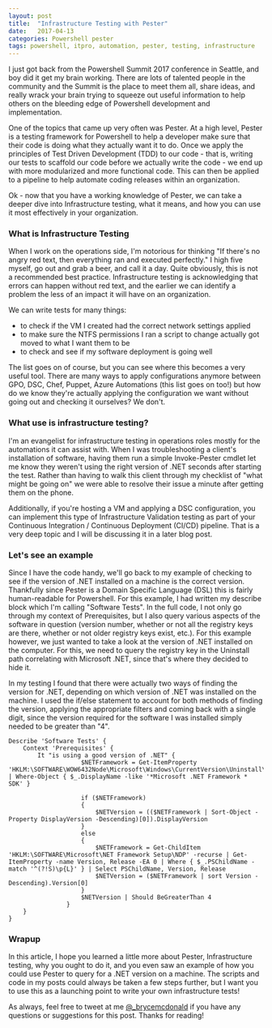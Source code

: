 ```yaml
---
layout: post
title:  "Infrastructure Testing with Pester"
date:   2017-04-13
categories: Powershell pester
tags: powershell, itpro, automation, pester, testing, infrastructure
---
```


I just got back from the Powershell Summit 2017 conference in Seattle, and boy did it get my brain working.  There are lots of talented people in the community and the Summit is the place to meet them all, share ideas, and really wrack your brain trying to squeeze out useful information to help others on the bleeding edge of Powershell development and implementation.

One of the topics that came up very often was Pester.  At a high level, Pester is a testing framework for Powershell to help a developer make sure that their code is doing what they actually want it to do.  Once we apply the principles of Test Driven Development (TDD) to our code - that is, writing our tests to scaffold our code before we actually write the code - we end up with more modularized and more functional code.  This can then be applied to a pipeline to help automate coding releases within an organization.

Ok - now that you have a working knowledge of Pester, we can take a deeper dive into Infrastructure testing, what it means, and how you can use it most effectively in your organization.

### What is Infrastructure Testing

When I work on the operations side, I'm notorious for thinking "If there's no angry red text, then everything ran and executed perfectly."  I high five myself, go out and grab a beer, and call it a day.  Quite obviously, this is not a recommended best practice.  Infrastructure testing is acknowledging that errors can happen without red text, and the earlier we can identify a problem the less of an impact it will have on an organization.  

We can write tests for many things:
- to check if the VM I created had the correct network settings applied
- to make sure the NTFS permissions I ran a script to change actually got moved to what I want them to be
- to check and see if my software deployment is going well

The list goes on of course, but you can see where this becomes a very useful tool.  There are many ways to apply configurations anymore between GPO, DSC, Chef, Puppet, Azure Automations (this list goes on too!) but how do we know they're actually applying the configuration we want without going out and checking it ourselves?  We don't.

### What use is infrastructure testing?

I'm an evangelist for infrastructure testing in operations roles mostly for the automations it can assist with.  When I was troubleshooting a client's installation of software, having them run a simple Invoke-Pester cmdlet let me know they weren't using the right version of .NET seconds after starting the test.  Rather than having to walk this client through my checklist of "what might be going on" we were able to resolve their issue a minute after getting them on the phone.

Additionally, if you're hosting a VM and applying a DSC configuration, you can implement this type of Infrastructure Validation testing as part of your Continuous Integration / Continuous Deployment (CI/CD) pipeline.  That is a very deep topic and I will be discussing it in a later blog post.

### Let's see an example

Since I have the code handy, we'll go back to my example of checking to see if the version of .NET installed on a machine is the correct version.  Thankfully since Pester is a Domain Specific Language (DSL) this is fairly human-readable for Powershell.  For this example, I had written my describe block which I'm calling "Software Tests".  In the full code, I not only go through my context of Prerequisites, but I also query various aspects of the software in question (version number, whether or not all the registry keys are there, whether or not older registry keys exist, etc.).  For this example however, we just wanted to take a look at the version of .NET installed on the computer.  For this, we need to query the registry key in the Uninstall path correlating with Microsoft .NET, since that's where they decided to hide it.

In my testing I found that there were actually two ways of finding the version for .NET, depending on which version of .NET was installed on the machine.  I used the if/else statement to account for both methods of finding the version, applying the appropriate filters and coming back with a single digit, since the version required for the software I was installed simply needed to be greater than "4".

```
Describe 'Software Tests' {
	Context 'Prerequisites' {
		It "is using a good version of .NET" {
		            $NETFramework = Get-ItemProperty 'HKLM:\SOFTWARE\WOW6432Node\Microsoft\Windows\CurrentVersion\Uninstall\*' | Where-Object { $_.DisplayName -like '*Microsoft .NET Framework * SDK' }
		            
		            if ($NETFramework)
		            {
		                $NETVersion = (($NETFramework | Sort-Object -Property DisplayVersion -Descending)[0]).DisplayVersion
		            }
		            else
		            {
		                $NETFramework = Get-ChildItem 'HKLM:\SOFTWARE\Microsoft\NET Framework Setup\NDP' -recurse | Get-ItemProperty -name Version, Release -EA 0 | Where { $_.PSChildName -match '^(?!S)\p{L}' } | Select PSChildName, Version, Release
		                $NETVersion = ($NETFramework | sort Version -Descending).Version[0]
		            }
		            $NETVersion | Should BeGreaterThan 4
		        }
	}
}
```

### Wrapup

In this article, I hope you learned a little more about Pester, Infrastructure testing, why you ought to do it, and you even saw an example of how you could use Pester to query for a .NET version on a machine.  The scripts and code in my posts could always be taken a few steps further, but I want you to use this as a launching point to write your own infrastructure tests!

As always, feel free to tweet at me [@_brycemcdonald](https;//twitter.com/_brycemcdonald) if you have any questions or suggestions for this post.  Thanks for reading!
